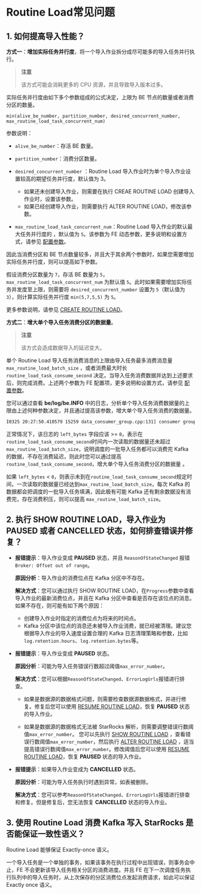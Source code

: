 # Routine Load常见问题

## 1. 如何提高导入性能？

**方式一**：**增加实际任务并行度**，将一个导入作业拆分成尽可能多的导入任务并行执行。

> **注意**
>
> 该方式可能会消耗更多的 CPU 资源，并且导致导入版本过多。

实际任务并行度由如下多个参数组成的公式决定，上限为 BE 节点的数量或者消费分区的数量。

```Plain
min(alive_be_number, partition_number, desired_concurrent_number, max_routine_load_task_concurrent_num)
```

参数说明：

- `alive_be_number`：存活 BE 数量。

- `partition_number`：消费分区数量。

- `desired_concurrent_number` ：Routine Load 导入作业时为单个导入作业设置较高的期望任务并行度，默认值为 3。
  - 如果还未创建导入作业，则需要在执行 CREAE ROUTINE LOAD 创建导入作业时，设置该参数。
  - 如果已经创建导入作业，则需要执行 ALTER ROUTINE LOAD，修改该参数。

- `max_routine_load_task_concurrent_num`：Routine Load 导入作业的默认最大任务并行度的 ，默认值为 `5`。该参数为 FE 动态参数，更多说明和设置方式，请参见 [配置参数](../../administration/Configuration.md#导入和导出相关动态参数)。

因此当消费分区和 BE 节点数量较多，并且大于其余两个参数时，如果您需要增加实际任务并行度，则可以提高如下参数。

假设消费分区数量为 `7`，存活 BE 数量为 `5`， `max_routine_load_task_concurrent_num` 为默认值 `5`。此时如果需要增加实际任务并发度至上限，则需要将 `desired_concurrent_number` 设置为 `5`（默认值为 `3`），则计算实际任务并行度 `min(5,7,5,5)` 为 `5`。

更多参数说明，请参见 [CREATE ROUTINE LOAD](../../sql-reference/sql-statements/data-manipulation/ROUTINE%20LOAD.md#example)。

**方式二**：**增大单个导入任务消费分区的数据量**。

> **注意**
>
> 该方式会造成数据导入的延迟变大。

单个 Routine Load 导入任务消费消息的上限由导入任务最多消费消息量`max_routine_load_batch_size` ，或者消费最大时长`routine_load_task_consume_second` 决定。当导入任务消费数据并达到上述要求后，则完成消费。上述两个参数为 FE 配置项，更多说明和设置方式，请参见 [配置参数](../../administration/Configuration.md#导入和导出相关动态参数)。

您可以通过查看 **be/log/be.INFO** 中的日志，分析单个导入任务消费数据量的上限由上述何种参数决定，并且通过提高该参数，增大单个导入任务消费的数据量。

```bash
I0325 20:27:50.410579 15259 data_consumer_group.cpp:131] consumer group done: 41448fb1a0ca59ad-30e34dabfa7e47a0. consume time(ms)=3261, received rows=179190, received bytes=9855450, eos: 1, left_time: -261, left_bytes: 514432550, blocking get time(us): 3065086, blocking put time(us): 24855
```

正常情况下，该日志的 `left_bytes` 字段应该 >= `0`，表示在`routine_load_task_consume_second`时间内一次读取的数据量还未超过`max_routine_load_batch_size`，说明调度的一批导入任务都可以消费完 Kafka 的数据，不存在消费延迟，则此时您可以通过提高 `routine_load_task_consume_second`，增大单个导入任务消费分区的数据量 。

如果 `left_bytes` < `0`，则表示未到在`routine_load_task_consume_second`规定时间，一次读取的数据量已经达到`max_routine_load_batch_size`，每次 Kafka 的数据都会把调度的一批导入任务填满，因此极有可能 Kafka 还有剩余数据没有消费完，存在消费积压，则可以提高 `max_routine_load_batch_size`。

## 2. 执行 SHOW ROUTINE LOAD，导入作业为 **PAUSED** 或者 **CANCELLED 状态，如何排查错误并修复？**

- **报错提示**：导入作业变成 **PAUSED** 状态，并且 `ReasonOfStateChanged` 报错 `Broker: Offset out of range`。

  **原因分析**：导入作业的消费位点在  Kafka 分区中不存在。

  **解决方式**：您可以通过执行 SHOW ROUTINE LOAD，在`Progress`参数中查看导入作业的最新消费位点，并且在 Kafka 分区中查看是否存在该位点的消息。如果不存在，则可能有如下两个原因：

  - 创建导入作业时指定的消费位点为将来的时间点。
  - Kafka 分区中该位点的消息还未被导入作业消费，就已经被清理。建议您根据导入作业的导入速度设置合理的 Kafka 日志清理策略和参数，比如 `log.retention.hours`、`log.retention.bytes`等。

- **报错提示**：导入作业变成 **PAUSED** 状态。

  **原因分析**：可能为导入任务错误行数超过阈值`max_error_number`。

  **解决方式**：您可以根据`ReasonOfStateChanged`、`ErrorLogUrls`报错进行排查。

  - 如果是数据源的数据格式问题，则需要检查数据源数据格式，并进行修复。修复后您可以使用 [RESUME ROUTINE LOAD](../../sql-reference/sql-statements/data-manipulation/RESUME%20ROUTINE%20LOAD.md)，恢复 **PAUSED** 状态的导入作业。

  - 如果是数据源的数据格式无法被 StarRocks 解析，则需要调整错误行数阈值`max_error_number`。
  您可以先执行 [SHOW ROUTINE LOAD](../../sql-reference/sql-statements/data-manipulation/SHOW%20ROUTINE%20LOAD.md) ，查看错误行数阈值`max_error_number`，然后执行 [ALTER ROUTINE LOAD](../../sql-reference/sql-statements/data-manipulation/alter-routine-load.md) ，适当提高错误行数阈值`max_error_number`。修改阈值后您可以使用 [RESUME ROUTINE LOAD](../../sql-reference/sql-statements/data-manipulation/RESUME%20ROUTINE%20LOAD.md)，恢复 **PAUSED** 状态的导入作业。

- **报错提示**：如果导入作业变成为 **CANCELLED** 状态。

  **原因分析**：可能为导入任务执行时遇到异常，如表被删除。
  
  **解决方式**：您可以参考`ReasonOfStateChanged`、`ErrorLogUrls`报错进行排查和修复。但是修复后，您无法恢复 **CANCELLED** 状态的导入作业。

## 3. 使用 Routine Load 消费 Kafka 写入 StarRocks 是否能保证一致性语义？

Routine Load 能够保证 Exactly-once 语义。

一个导入任务是一个单独的事务，如果该事务在执行过程中出现错误，则事务会中止，FE 不会更新该导入任务相关分区的消费进度。并且 FE 在下一次调度任务执行队列中的导入任务时，从上次保存的分区消费位点发起消费请求，如此可以保证 Exactly once 语义。
